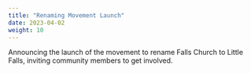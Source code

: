 ```yaml
---
title: "Renaming Movement Launch"
date: 2023-04-02
weight: 10
---
```


Announcing the launch of the movement to rename Falls Church to Little Falls, inviting community members to get involved.
